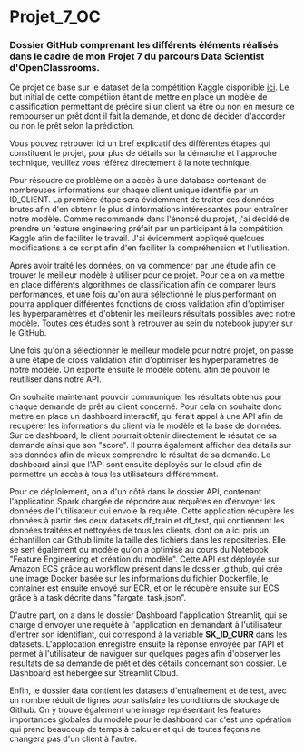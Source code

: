 # Projet_7_OC

### Dossier GitHub comprenant les différents éléments réalisés dans le cadre de mon Projet 7 du parcours Data Scientist d'OpenClassrooms.

Ce projet ce base sur le dataset de la compétition Kaggle disponible [ici](https://www.kaggle.com/competitions/home-credit-default-risk/overview). Le but initial de cette compétiion étant de mettre en place un modèle de classification permettant de prédire si un client va être ou non en mesure ce rembourser un prêt dont il fait la demande, et donc de décider d'accorder ou non le prêt selon la prédiction.

Vous pouvez retrouver ici un bref explicatif des différentes étapes qui constituent le projet, pour plus de détails sur la démarche et l'approche technique, veuillez vous référez directement à la note technique.

Pour résoudre ce problème on a accès à une database contenant de nombreuses informations sur chaque client unique identifié par un ID_CLIENT. La première étape sera évidemment de traiter ces données brutes afin d'en obtenir le plus d'informations intéressantes pour entraîner notre modèle. Comme recommandé dans l'énoncé du projet, j'ai décidé de prendre un feature engineering préfait par un participant à la compétition Kaggle afin de faciliter le travail. J'ai évidemment appliqué quelques modifications à ce script afin d'en faciliter la compréhension et l'utilisation.

Après avoir traité les données, on va commencer par une étude afin de trouver le meilleur modèle à utiliser pour ce projet. Pour cela on va mettre en place différents algorithmes de classification afin de comparer leurs performances, et une fois qu'on aura sélectionné le plus performant on pourra appliquer différentes fonctions de cross validation afin d'optimiser les hyperparamètres et d'obtenir les meilleurs résultats possibles avec notre modèle. Toutes ces études sont à retrouver au sein du notebook jupyter sur le GitHub.

Une fois qu'on a sélectionner le meilleur modèle pour notre projet, on passe à une étape de cross validation afin d'optimiser les hyperparamètres de notre modèle. On exporte ensuite le modèle obtenu afin de pouvoir le réutiliser dans notre API.

On souhaite maintenant pouvoir communiquer les résultats obtenus pour chaque demande de prêt au client concerné. Pour cela on souhaite donc mettre en place un dashboard interactif, qui ferait appel à une API afin de récupérer les informations du client via le modèle et la base de données. Sur ce dashboard, le client pourrait obtenir directement le résutat de sa demande ainsi que son "score". Il pourra également afficher des détails sur ses données afin de mieux comprendre le résultat de sa demande. Le dashboard ainsi que l'API sont ensuite déployés sur le cloud afin de permettre un accès à tous les utilisateurs différemment.

Pour ce déploiement, on a d'un côté dans le dossier API, contenant l'application Spark chargée de répondre aux requêtes en d'envoyer les données de l'utilisateur qui envoie la requête. Cette application récupère les données à partir des deux datasets df_train et df_test, qui contiennent les données traitées et nettoyées de tous les clients, dont on a ici pris un échantillon car Github limite la taille des fichiers dans les repositeries. Elle se sert également du modèle qu'on a optimisé au cours du Notebook "Feature Engineering et création du modèle". Cette API est déployée sur Amazon ECS grâce au workflow présent dans le dossier .github, qui crée une image Docker basée sur les informations du fichier Dockerfile, le container est ensuite envoyé sur ECR, et on le récupère ensuite sur ECS grâce à a task décrite dans "fargate_task.json".

D'autre part, on a dans le dossier Dashboard l'application Streamlit, qui se charge d'envoyer une requête à l'application en demandant à l'utilisateur d'entrer son identifiant, qui correspond à la variable **SK_ID_CURR** dans les datasets. L'applocation enregistre ensuite la réponse envoyée par l'API et permet à l'utilisateur de naviguer sur quelques pages afin d'observer les résultats de sa demande de prêt et des détails concernant son dossier. Le Dashboard est hébergée sur Streamlit Cloud.

Enfin, le dossier data contient les datasets d'entraînement et de test, avec un nombre réduit de lignes pour satisfaire les conditions de stockage de Github. On y trouve également une image représentant les features importances globales du modèle pour le dashboard car c'est une opération qui prend beaucoup de temps à calculer et qui de toutes façons ne changera pas d'un client à l'autre.

